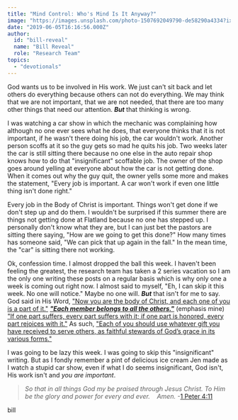 ```yaml
---
title: "Mind Control: Who's Mind Is It Anyway?"
image: "https://images.unsplash.com/photo-1507692049790-de58290a4334?ixlib=rb-1.2.1&q=85&fm=jpg&crop=entropy&cs=srgb&ixid=eyJhcHBfaWQiOjk2NjF9"
date: "2019-06-05T16:16:56.000Z"
author:
  id: "bill-reveal"
  name: "Bill Reveal"
  role: "Research Team"
topics:
  - "devotionals"
---
```

God wants us to be involved in His work. We just can't sit back and let others do everything because others can not do everything. We may think that we are not important, that we are not needed, that there are too many other things that need our attention. _**But**_ that thinking is wrong.

I was watching a car show in which the mechanic was complaining how although no one ever sees what he does, that everyone thinks that it is not important, if he wasn't there doing his job, the car wouldn't work. Another person scoffs at it so the guy gets so mad he quits his job. Two weeks later the car is still sitting there because no one else in the auto repair shop knows how to do that "insignificant" scoffable job. The owner of the shop goes around yelling at everyone about how the car is not getting done. When it comes out why the guy quit, the owner yells some more and makes the statement, "Every job is important. A car won't work if even one little thing isn't done right."

Every job in the Body of Christ is important. Things won't get done if we don't step up and do them. I wouldn't be surprised if this summer there are things not getting done at Flatland because no one has stepped up. I personally don't know what they are, but I can just bet the pastors are sitting there saying, "How are we going to get this done?" How many times has someone said, "We can pick that up again in the fall." In the mean time, the "car" is sitting there not working.

Ok, confession time. I almost dropped the ball this week. I haven't been feeling the greatest, the research team has taken a 2 series vacation so I am the only one writing these posts on a regular basis which is why only one a week is coming out right now. I almost said to myself, "Eh, I can skip it this week. No one will notice." Maybe no one will. _**But**_ that isn't for me to say. God said in His Word, ["Now you are the body of Christ, and each one of you is a part of it."][1] [_**"Each member belongs to all the others."**_][2] (emphasis mine) ["If one part suffers, every part suffers with it; if one part is honored, every part rejoices with it."][1] As such, ["Each of you should use whatever gift you have received to serve others, as faithful stewards of God’s grace in its various forms."][3]

I was going to be lazy this week. I was going to skip this "insignificant" writing. But as I fondly remember a pint of delicious ice cream Jen made as I watch a stupid car show, even if what I do seems insignificant, God isn't, His work isn't and _you are important_.

> _So that in all things God my be praised through Jesus Christ.
> To Him be the glory and power for every and ever.
> &nbsp;&nbsp;&nbsp;Amen._ -[1 Peter 4:11][4]

bill

[1]: https://www.bible.com/113/1CO.12.26-27.NIV
[2]: https://www.bible.com/113/ROM.12.5.NIV
[3]: https://www.bible.com/113/1PE.4.10.NIV
[4]: https://www.bible.com/113/1PE.4.11.NIV
